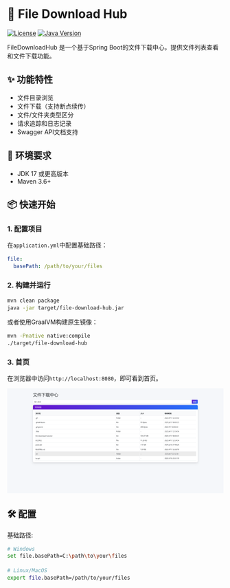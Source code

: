 # 📂 File Download Hub

[![License](https://img.shields.io/github/license/azirzsk/FileDownloadHub)](https://github.com/azirzsk/FileDownloadHub/blob/main/LICENSE)
[![Java Version](https://img.shields.io/badge/Java-17%2B-blue)](https://www.java.com)

FileDownloadHub 是一个基于Spring Boot的文件下载中心，提供文件列表查看和文件下载功能。

## ✨ 功能特性

- 文件目录浏览
- 文件下载（支持断点续传）
- 文件/文件夹类型区分
- 请求追踪和日志记录
- Swagger API文档支持

## 🔧 环境要求

- JDK 17 或更高版本
- Maven 3.6+

## 📦 快速开始

### 1. 配置项目

在`application.yml`中配置基础路径：

```yaml
file:
  basePath: /path/to/your/files
```

### 2. 构建并运行

```bash
mvn clean package
java -jar target/file-download-hub.jar
```

或者使用GraalVM构建原生镜像：

```bash
mvn -Pnative native:compile
./target/file-download-hub
```

### 3. 首页
在浏览器中访问`http://localhost:8080`，即可看到首页。

![index.png](index.png)

## 🛠️ 配置
基础路径:
```bash
# Windows
set file.basePath=C:\path\to\your\files

# Linux/MacOS
export file.basePath=/path/to/your/files
```